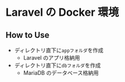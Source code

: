 # Laravel の Docker 環境

## How to Use

- ディレクトリ直下に`appフォルダ`を作成
  - Laravel のアプリ格納用
- ディレクトリ直下に`dbフォルダ`を作成
  - MariaDB のデータベース格納用

